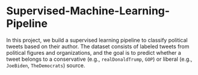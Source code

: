 # Supervised-Machine-Learning-Pipeline
In this project, we build a supervised learning pipeline to classify political tweets based on their author. The dataset consists of labeled tweets from political figures and organizations, and the goal is to predict whether a tweet belongs to a conservative (e.g., `realDonaldTrump`, `GOP`) or liberal (e.g., `JoeBiden`, `TheDemocrats`) source.
